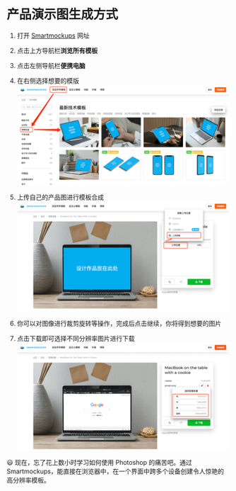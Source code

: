 # 产品演示图生成方式

1. 打开 [Smartmockups](https://smartmockups.com/) 网址
2. 点击上方导航栏**浏览所有模板**
3. 点击左侧导航栏**便携电脑**
4. 在右侧选择想要的模版
   ![](./t-1-1.png)

5. 上传自己的产品图进行模板合成
   ![](./t-1-2.png)

6. 你可以对图像进行裁剪旋转等操作，完成后点击继续，你将得到想要的图片
7. 点击下载即可选择不同分辨率图片进行下载
   ![](./t-1-3.png)


😃 现在，忘了花上数小时学习如何使用 Photoshop 的痛苦吧。通过 Smartmockups，能直接在浏览器中，在一个界面中跨多个设备创建令人惊艳的高分辨率模板。
